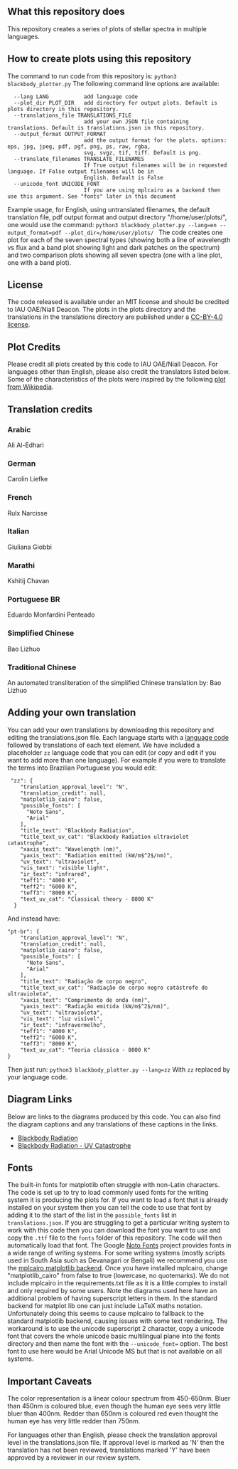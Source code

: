 ## What this repository does	
This repository creates a series of plots of stellar spectra in multiple languages. 

## How to create plots using this repository
The command to run code from this repository is:
`python3 blackbody_plotter.py`
The following command line options are available:
```-h, --help            show this help message and exit
  --lang LANG           add language code
  --plot_dir PLOT_DIR   add directory for output plots. Default is plots directory in this repository.
  --translations_file TRANSLATIONS_FILE
                        add your own JSON file containing translations. Default is translations.json in this repository.
  --output_format OUTPUT_FORMAT
                        add the output format for the plots. options: eps, jpg, jpeg, pdf, pgf, png, ps, raw, rgba,
                        svg, svgz, tif, tiff. Default is png.
  --translate_filenames TRANSLATE_FILENAMES
                        If True output filenames will be in requested language. If False output filenames will be in
                        English. Default is False
  --unicode_font UNICODE_FONT
                        If you are using mplcairo as a backend then use this argument. See "fonts" later in this document
```
Example usage, for English, using untranslated filenames, the default translation file, pdf output format and output directory "/home/user/plots/", one would use the command:
```python3 blackbody_plotter.py --lang=en --output_format=pdf --plot_dir=/home/user/plots/ ```
The code creates one plot for each of the seven spectral types (showing both a line of wavelength vs flux and a band plot showing light and dark patches on the spectrum) and two comparison plots showing all seven spectra (one with a line plot, one with a band plot).

## License
The code released is available under an MIT license and should be credited to IAU OAE/Niall Deacon. The plots in the plots directory and the translations in the translations directory are published under a <a href="https://creativecommons.org/licenses/by/4.0/deed.en">CC-BY-4.0 license</a>.

## Plot Credits
Please credit all plots created by this code to IAU OAE/Niall Deacon. For languages other than English, please also credit the translators listed below. Some of the characteristics of the plots were inspired by the following <a href="https://en.wikipedia.org/wiki/Planck%27s_law#/media/File:Black_body.svg">plot from Wikipedia</a>.
<!-- start-translation-credits -->

## Translation credits
### Arabic
Ali Al-Edhari
### German
Carolin Liefke
### French
Rulx Narcisse
### Italian
Giuliana Giobbi
### Marathi
Kshitij Chavan
### Portuguese BR
Eduardo Monfardini Penteado
### Simplified Chinese
Bao Lizhuo
### Traditional Chinese
An automated transliteration of the simplified Chinese translation by: Bao Lizhuo

<!-- end-translation-credits -->

## Adding your own translation
You can add your own translations by downloading this repository and editing the translations.json file. Each language starts with a [language code](https://en.wikipedia.org/wiki/List_of_ISO_639-1_codes) followed by translations of each text element. We have included a placeholder `zz` language code that you can edit (or copy and edit if you want to add more than one language). For example if you were to translate the terms into Brazilian Portuguese you would edit:
```
 "zz": {
    "translation_approval_level": "N",
    "translation_credit": null,
    "matplotlib_cairo": false,
    "possible_fonts": [
      "Noto Sans",
      "Arial"
    ],
    "title_text": "Blackbody Radiation",
    "title_text_uv_cat": "Blackbody Radiation ultraviolet catastrophe",
    "xaxis_text": "Wavelength (nm)",
    "yaxis_text": "Radiation emitted (kW/m$^2$/nm)",
    "uv_text": "ultraviolet",
    "vis_text": "visible light",
    "ir_text": "infrared",
    "teff1": "4000 K",
    "teff2": "6000 K",
    "teff3": "8000 K",
    "text_uv_cat": "Classical theory - 8000 K"
  }
```
And instead have:
```
"pt-br": {
    "translation_approval_level": "N",
    "translation_credit": null,
    "matplotlib_cairo": false,
    "possible_fonts": [
      "Noto Sans",
      "Arial"
    ],
    "title_text": "Radiação de corpo negro",
    "title_text_uv_cat": "Radiação de corpo negro catástrofe do ultravioleta",
    "xaxis_text": "Comprimento de onda (nm)",
    "yaxis_text": "Radiação emitida (kW/m$^2$/nm)",
    "uv_text": "ultravioleta",
    "vis_text": "luz visível",
    "ir_text": "infravermelho",
    "teff1": "4000 K",
    "teff2": "6000 K",
    "teff3": "8000 K",
    "text_uv_cat": "Teoria clássica - 8000 K"
}
```

Then just run:
```python3 blackbody_plotter.py --lang=zz```
With `zz` replaced by your language code.

<!-- start-diagram-links -->

## Diagram Links
 Below are links to the diagrams produced by this code. You can also find the diagram captions and any translations of these captions in the links.
 <ul>
<li><a href="http://astro4edu.org/resources/diagram/8m97bG23XT57/">Blackbody Radiation</a></li>
<li><a href="http://astro4edu.org/resources/diagram/p90iM23hm85/">Blackbody Radiation - UV Catastrophe</a></li>
</ul>

<!-- end-diagram-links -->


## Fonts
The built-in fonts for matplotlib often struggle with non-Latin characters. The code is set up to try to load commonly used fonts for the writing system it is producing the plots for. If you want to load a font that is already installed on your system then you can tell the code to use that font by adding it to the start of the list in the `possible_fonts` list in `translations.json`. If you are struggling to get a particular writing system to work with this code then you can download the font you want to use and copy the `.ttf` file to the `fonts` folder of this repository. The code will then automatically load that font. The Google <a href="https://fonts.google.com/noto">Noto Fonts</a> project provides fonts in a wide range of writing systems. For some writing systems (mostly scripts used in South Asia such as Devanagari or Bengali) we recommend you use the <a href="https://pypi.org/project/mplcairo/">mplcairo matplotlib backend</a>. Once you have installed mplcairo, change "matplotlib_cairo" from false to true (lowercase, no quotemarks). We do not include mplcairo in the requirements.txt file as it is a little complex to install and only required by some users. Note the diagrams used here have an additional problem of having superscript letters in them. In the standard backend for matplot lib one can just include LaTeX maths notation. Unfortunately doing this seems to cause mplcairo to fallback to the standard matplotlib backend, causing issues with some text rendering. The workaround is to use the unicode superscript 2 character, copy a unicode font that covers the whole unicode basic multilingual plane into the fonts directory and then name the font with the ```--unicode_font=``` option. The best font to use here would be Arial Unicode MS but that is not available on all systems.

## Important Caveats

The color representation is a linear colour spectrum from 450-650nm. Bluer than 450nm is coloured blue, even though the human eye sees very little bluer than 400nm. Redder than 650nm is coloured red even thought the human eye has very little redder than 750nm.

For languages other than English, please check the translation approval level in the translations.json file. If approval level is marked as 'N' then the translation has not been reviewed, translations marked 'Y' have been approved by a reviewer in our review system.
